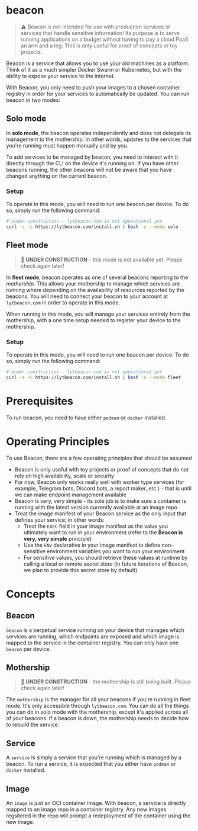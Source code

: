 # beacon

> ⚠️ Beacon is not intended for use with production services or services that handle sensitive information! Its purpose is to serve running applications on a budget without having to pay a cloud PaaS an arm and a leg. This is only useful for proof of concepts or toy projects.

Beacon is a service that allows you to use your old machines as a platform. Think of it as a much simpler Docker Swarm or Kubernetes, but with the ability to expose your service to the internet.

With Beacon, you only need to push your images to a chosen container registry in order for your services to automatically be updated. You can run beacon in two modes:

## Solo mode

In **solo mode**, the beacon operates independently and does not delegate its management to the mothership. In other words, updates to the services that you're running must happen manually and by you.

To add services to be managed by beacon, you need to interact with it directly through the CLI on the device it's running on. If you have other beacons running, the other beacons will not be aware that you have changed anything on the current beacon.

### Setup

To operate in this mode, you will need to run one beacon per device. To do so, simply run the following command:

```sh
# Under construction - lytbeacon.com is not operational yet
curl -s -L https://lytbeacon.com/install.sh | bash -s --mode solo
```


## Fleet mode

> 🚧 **UNDER CONSTRUCTION** - this mode is not available yet. Please check again later!

In **fleet mode**, beacon operates as one of several beacons reporting to the _mothership_. This allows your mothership to manage which services are running where depending on the availability of resources reported by the beacons. You will need to connect your beacon to your account at `lytbeacon.com` in order to operate in this mode.

When running in this mode, you will manage your services entirely from the mothership, with a one time setup needed to register your device to the mothership.

### Setup

To operate in this mode, you will need to run one beacon per device. To do so, simply run the following command:

```sh
# Under construction - lytbeacon.com is not operational yet
curl -s -L https://lytbeacon.com/install.sh | bash -s --mode fleet
```

# Prerequisites

To run beacon, you need to have either `podman` or `docker` installed.

# Operating Principles

To use Beacon, there are a few operating principles that should be assumed

* Beacon is only useful with toy projects or proof of concepts that do not rely on high availability, scale or security
* For now, Beacon only works really well with worker type services (for example, Telegram bots, Discord bots, a report maker, etc.) - that is until we can make endpoint management available
* Beacon is very, very simple - its sole job is to make sure a container is running with the latest version currently available at an image repo
* Treat the image manifest of your Beacon service as the only input that defines your service; in other words:
  * Treat the `EXEC` field in your image manifest as the value you ultimately want to run in your environment (refer to the **Beacon is very, very simple** principle)
  * Use the `ENV` declarative in your image manifest to define non-sensitive environment variables you want to run your environment
  * For sensitive values, you should retrieve these values at runtime by calling a local or remote secret store (in future iterations of Beacon, we plan to provide this secret store by default)

# Concepts

## Beacon

`beacon` is a perpetual service running on your device that manages which services are running, which endpoints are exposed and which image is mapped to the service in the container registry. You can only have one `beacon` per device.

## Mothership

> 🚧 **UNDER CONSTRUCTION** - the mothership is still being built. Please check again later!

The `mothership` is the manager for all your beacons if you're running in fleet mode. It's only accessible through `lytbeacon.com`. You can do all the things you can do in solo mode with the mothership, except it's applied across all of your beacons. If a beacon is down, the mothership needs to decide how to rebuild the service.

## Service

A `service` is simply a service that you're running which is managed by a beacon. To run a service, it is expected that you either have `podman` or `docker` installed.

## Image

An `image` is just an OCI container image. With beacon, a service is directly mapped to an image repo in a container registry. Any new images regsitered in the repo will prompt a redeployment of the container using the new image.
